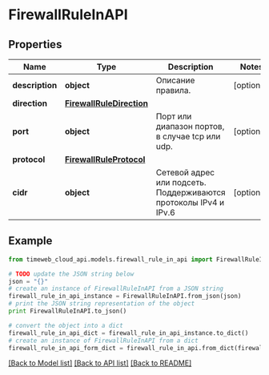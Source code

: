 # FirewallRuleInAPI


## Properties
Name | Type | Description | Notes
------------ | ------------- | ------------- | -------------
**description** | **object** | Описание правила. | [optional] 
**direction** | [**FirewallRuleDirection**](FirewallRuleDirection.md) |  | 
**port** | **object** | Порт или диапазон портов, в случае tcp или udp. | [optional] 
**protocol** | [**FirewallRuleProtocol**](FirewallRuleProtocol.md) |  | 
**cidr** | **object** | Сетевой адрес или подсеть. Поддерживаются протоколы IPv4  и IPv.6 | [optional] 

## Example

```python
from timeweb_cloud_api.models.firewall_rule_in_api import FirewallRuleInAPI

# TODO update the JSON string below
json = "{}"
# create an instance of FirewallRuleInAPI from a JSON string
firewall_rule_in_api_instance = FirewallRuleInAPI.from_json(json)
# print the JSON string representation of the object
print FirewallRuleInAPI.to_json()

# convert the object into a dict
firewall_rule_in_api_dict = firewall_rule_in_api_instance.to_dict()
# create an instance of FirewallRuleInAPI from a dict
firewall_rule_in_api_form_dict = firewall_rule_in_api.from_dict(firewall_rule_in_api_dict)
```
[[Back to Model list]](../README.md#documentation-for-models) [[Back to API list]](../README.md#documentation-for-api-endpoints) [[Back to README]](../README.md)


